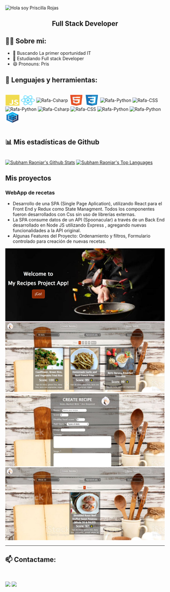 ![Hola soy Priscilla Rojas](https://github.com/Priscilla-Rojas/Priscilla-Rojas/blob/master/priscilla.gif)

<h2 align="center">
Full Stack Developer
</h2>

<!--
**Priscilla-Rojas/Priscilla-Rojas** is a ✨ _special_ ✨ repository because its `README.md` (this file) appears on your GitHub profile.
Here are some ideas to get you started:
- 🔭 I’m currently working on ...
- 🌱 I’m currently learning ...
- 👯 I’m looking to collaborate on ...
- 🤔 I’m looking for help with ...
- 💬 Ask me about ...
- 📫 How to reach me: ...
- 😄 Pronouns: ...
- ⚡ Fun fact: ...
-->
## 🙋‍♂️ Sobre mi:

- 🔭 Buscando  La primer oportunidad IT 
- 🌱 Estudiando  Full stack Developer 
- 😄 Pronouns: Pris

## 🚀 Lenguajes y herramientas:

</div align="left">
  <div style="display: inline_block"><br>
  <img align="center" alt="Rafa-Js" height="35" width="45" src="https://raw.githubusercontent.com/devicons/devicon/master/icons/javascript/javascript-plain.svg">
  <!-- <img align="center" alt="Rafa-Ts" height="35" width="45" src="https://raw.githubusercontent.com/devicons/devicon/master/icons/typescript/typescript-plain.svg"> -->
  <img align="center" alt="Rafa-React" height="35" width="45" src="https://raw.githubusercontent.com/devicons/devicon/master/icons/react/react-original.svg">
  <img align="center" alt="Rafa-Csharp" height="35" width="45" src="https://cdn.jsdelivr.net/gh/devicons/devicon/icons/nodejs/nodejs-original.svg">
  <img align="center" alt="Rafa-HTML" height="35" width="45" src="https://raw.githubusercontent.com/devicons/devicon/master/icons/html5/html5-original.svg">
  <img align="center" alt="Rafa-CSS" height="35" width="45" src="https://raw.githubusercontent.com/devicons/devicon/master/icons/css3/css3-original.svg">
  <img align="center" alt="Rafa-Python" height="35" width="45" src="https://cdn.jsdelivr.net/gh/devicons/devicon/icons/sass/sass-original.svg">
  <img align="center" alt="Rafa-CSS" height="35" width="45" src="https://cdn.jsdelivr.net/gh/devicons/devicon/icons/git/git-original.svg">
  <img align="center" alt="Rafa-Python" height="35" width="45" src="https://cdn.jsdelivr.net/gh/devicons/devicon/icons/redux/redux-original.svg">
  <img align="center" alt="Rafa-Csharp" height="35" width="45" src="https://cdn.jsdelivr.net/gh/devicons/devicon/icons/visualstudio/visualstudio-plain.svg">
  <!-- <img align="center" alt="Rafa-Csharp" height="35" width="45" src="https://cdn.jsdelivr.net/gh/devicons/devicon/icons/jest/jest-plain.svg"> -->
  <img align="center" alt="Rafa-CSS" height="35" width="45" src="https://cdn.jsdelivr.net/gh/devicons/devicon/icons/bootstrap/bootstrap-plain.svg">
  <!-- <img align="center" alt="Rafa-Python" height="35" width="45" src="https://cdn.jsdelivr.net/gh/devicons/devicon/icons/tailwindcss/tailwindcss-original-wordmark.svg"> -->
  <!-- <img align="center" alt="Rafa-Csharp" height="35" width="45" src="https://cdn.jsdelivr.net/gh/devicons/devicon/icons/babel/babel-original.svg"> -->
  <img align="center" alt="Rafa-Python" height="35" width="45" src="https://cdn.jsdelivr.net/gh/devicons/devicon/icons/slack/slack-original.svg">
  <!-- <img align="center" alt="Rafa-Csharp" height="35" width="45" src="https://cdn.jsdelivr.net/gh/devicons/devicon/icons/mongodb/mongodb-original.svg"> -->
  <img align="center" alt="Rafa-Python" height="35" width="45" src="https://cdn.jsdelivr.net/gh/devicons/devicon/icons/postgresql/postgresql-original.svg">
   <img align="center" alt="Rafa-Sequelize" height="35" width="45" src="https://github.com/devicons/devicon/blob/v2.15.1/icons/sequelize/sequelize-original.svg">

</div>
  

<br/>

  ## 📊 Mis estadísticas de Github
  <br/>
    <a href="https://github.com/Priscilla-Rojas/github-readme-stats"><img alt="Subham Raoniar's Github Stats" src="https://github-readme-stats.vercel.app/api?username=Priscilla-Rojas&show_icons=true&count_private=true&theme=react&hide_border=true&bg_color=0D1117" /></a>
  <a href="https://github.com/Priscilla-Rojas/github-readme-stats"><img alt="Subham Raoniar's Top Languages" src="https://github-readme-stats.vercel.app/api/top-langs/?username=Priscilla-Rojas&langs_count=8&count_private=true&layout=compact&theme=react&hide_border=true&bg_color=0D1117" /></a>
  <br/>
    
  ## Mis proyectos

### WebApp de recetas
 
- Desarrollo de una SPA (Single Page Aplication), utilizando React para el Front End y Redux como State Managment. Todos los componentes fueron desarrollados con Css sin uso de librerías externas.
- La SPA consume datos de un API (Spoonacular) a través de un Back End desarrollado en Node JS utilizando Express , agregando nuevas funcionalidades a la API original.
- Algunas Features del Proyecto: Ordenamiento y filtros, Formulario controlado para creación de nuevas recetas.
 
 
<img src="https://github.com/Priscilla-Rojas/PI/blob/main/client/src/assets/templates/landing.JPG"/>
<img src="https://github.com/Priscilla-Rojas/PI/blob/main/client/src/assets/templates/home.JPG"/>
<img src="https://github.com/Priscilla-Rojas/PI/blob/main/client/src/assets/templates/form.JPG"/>
<img src="https://github.com/Priscilla-Rojas/PI/blob/main/client/src/assets/templates/filtradoDietas.JPG"/>

<hr/>
  
  
 ## 📫 Contactame:
 <br/>
<p align="left">

<a href = "https://www.linkedin.com/in/priscilla-k-rojas/"><img src="https://img.icons8.com/fluent/48/000000/linkedin.png"/></a>
<a href="mailto:priscilla.k.rojas@hotmail.com" ><img src="https://img.icons8.com/fluent/48/000000/mail.png"/></a>

</p>
    
